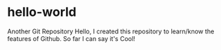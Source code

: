 # hello-world
Another Git Repository
Hello, I created this repository to learn/know the features of Github. 
So far I can say it's Cool!
